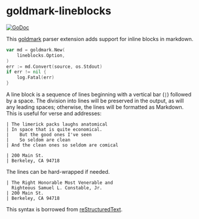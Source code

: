 # goldmark-lineblocks

[![GoDoc](https://godoc.org/github.com/mdigger/goldmark-lineblocks?status.svg)](https://godoc.org/github.com/mdigger/goldmark-lineblocks)

This [goldmark](http://github.com/yuin/goldmark) parser extension adds support for inline blocks in markdown.

```go
var md = goldmark.New(
    lineblocks.Option,
)
err := md.Convert(source, os.Stdout)
if err != nil {
    log.Fatal(err)
}
```

A line block is a sequence of lines beginning with a vertical bar (`|`) followed by a space. The division into lines will be preserved in the output, as will any leading spaces; otherwise, the lines will be formatted as Markdown. This is useful for verse and addresses:

    | The limerick packs laughs anatomical
    | In space that is quite economical.
    |    But the good ones I've seen
    |    So seldom are clean
    | And the clean ones so seldom are comical

    | 200 Main St.
    | Berkeley, CA 94718

The lines can be hard-wrapped if needed.

    | The Right Honorable Most Venerable and 
      Righteous Samuel L. Constable, Jr.
    | 200 Main St.
    | Berkeley, CA 94718

This syntax is borrowed from [reStructuredText](http://docutils.sourceforge.net/docs/ref/rst/introduction.html).

